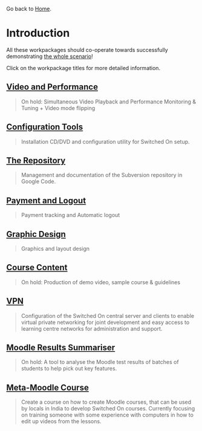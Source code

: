 Go back to [Home](Home.md).

# Introduction #
All these workpackages should co-operate towards successfully demonstrating [the whole scenario](TheChallenge.md)!

Click on the workpackage titles for more detailed information.

## [Video and Performance](Workpackage_VideoAndPerformance.md) ##
> On hold: Simultaneous Video Playback and Performance Monitoring & Tuning +  Video mode flipping

## [Configuration Tools](Workpackage_ConfigurationTools.md) ##
> Installation CD/DVD and configuration utility for Switched On setup.

## [The Repository](Workpackage_Repository.md) ##
> Management and documentation of the Subversion repository in Google Code.

## [Payment and Logout](Workpackage_PaymentAndLogout.md) ##
> Payment tracking and Automatic logout

## [Graphic Design](Workpackage_GraphicDesign.md) ##
> Graphics and layout design

## [Course Content](Workpackage_CourseContent.md) ##
> On hold: Production of demo video, sample course & guidelines

## [VPN](Workpackage_VPN.md) ##
> Configuration of the Switched On central server and clients to enable virtual private networking for joint development and easy access to learning centre networks for administration and support.

## [Moodle Results Summariser](Workpackage_Moodle_Results_Summariser.md) ##
> On hold: A tool to analyse the Moodle test results of batches of students to help pick out key features.

## [Meta-Moodle Course](Workpackage_Meta_Moodle_Course.md) ##
> Create a course on how to create Moodle courses, that can be used by locals in India to develop Switched On courses.  Currently focusing on training someone with some experience with computers in how to edit up videos from the lessons.